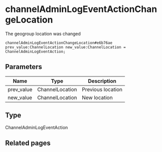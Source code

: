 # channelAdminLogEventActionChangeLocation
The geogroup location was changed

```
channelAdminLogEventActionChangeLocation#e6b76ae prev_value:ChannelLocation new_value:ChannelLocation = ChannelAdminLogEventAction;
```

## Parameters
| Name | Type | Description |
| ---- | :----: | ----------- |
| prev_value | ChannelLocation | Previous location |
| new_value | ChannelLocation | New location |


## Type
ChannelAdminLogEventAction

## Related pages
